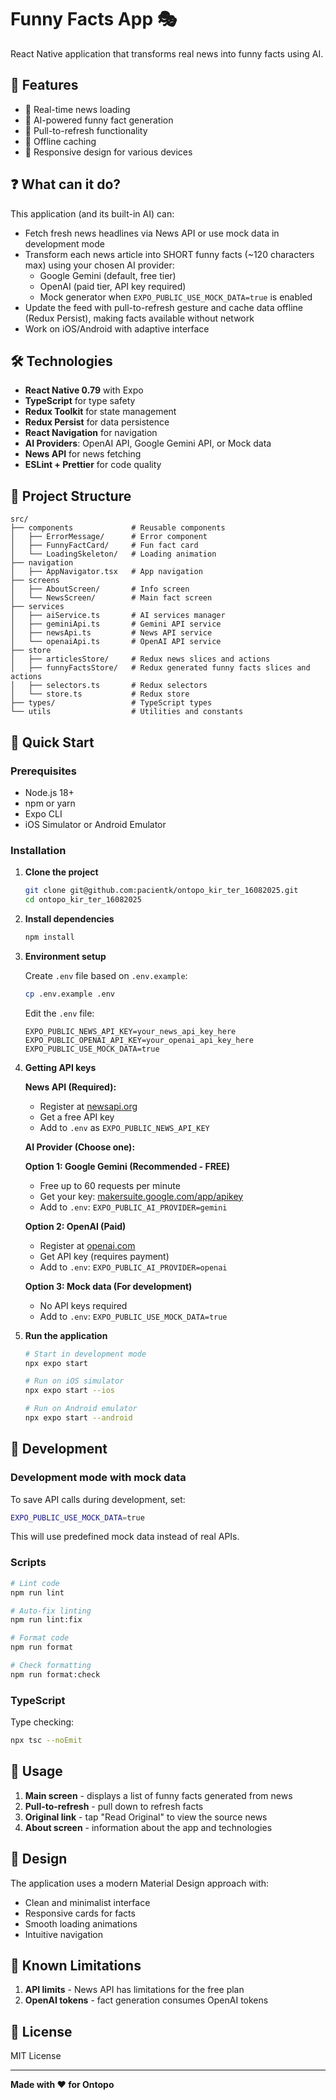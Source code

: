 # Funny Facts App 🎭

React Native application that transforms real news into funny facts using AI.

## 🚀 Features

- 📰 Real-time news loading
- 🤖 AI-powered funny fact generation
- 🔄 Pull-to-refresh functionality
- 💾 Offline caching
- 📱 Responsive design for various devices

## ❓ What can it do?

This application (and its built-in AI) can:

- Fetch fresh news headlines via News API or use mock data in development mode
- Transform each news article into SHORT funny facts (~120 characters max) using your chosen AI provider:
    - Google Gemini (default, free tier)
    - OpenAI (paid tier, API key required)
    - Mock generator when `EXPO_PUBLIC_USE_MOCK_DATA=true` is enabled
- Update the feed with pull-to-refresh gesture and cache data offline (Redux Persist), making facts available without
  network
- Work on iOS/Android with adaptive interface

## 🛠 Technologies

- **React Native 0.79** with Expo
- **TypeScript** for type safety
- **Redux Toolkit** for state management
- **Redux Persist** for data persistence
- **React Navigation** for navigation
- **AI Providers**: OpenAI API, Google Gemini API, or Mock data
- **News API** for news fetching
- **ESLint + Prettier** for code quality

## 📁 Project Structure

```
src/
├── components             # Reusable components
│   ├── ErrorMessage/      # Error component
│   ├── FunnyFactCard/     # Fun fact card
│   └── LoadingSkeleton/   # Loading animation
├── navigation             
│   ├── AppNavigator.tsx   # App navigation
├── screens
│   ├── AboutScreen/       # Info screen
│   └── NewsScreen/        # Main fact screen
├── services
│   ├── aiService.ts       # AI services manager
│   ├── geminiApi.ts       # Gemini API service
│   ├── newsApi.ts         # News API service
│   └── openaiApi.ts       # OpenAI API service
├── store
│   ├── articlesStore/     # Redux news slices and actions
│   ├── funnyFactsStore/   # Redux generated funny facts slices and actions
│   ├── selectors.ts       # Redux selectors
│   └── store.ts           # Redux store
├── types/                 # TypeScript types
└── utils                  # Utilities and constants
```

## 🚀 Quick Start

### Prerequisites

- Node.js 18+
- npm or yarn
- Expo CLI
- iOS Simulator or Android Emulator

### Installation

1. **Clone the project**
   ```bash
   git clone git@github.com:pacientk/ontopo_kir_ter_16082025.git
   cd ontopo_kir_ter_16082025
   ```

2. **Install dependencies**
   ```bash
   npm install
   ```

3. **Environment setup**

   Create `.env` file based on `.env.example`:
   ```bash
   cp .env.example .env
   ```

   Edit the `.env` file:
   ```
   EXPO_PUBLIC_NEWS_API_KEY=your_news_api_key_here
   EXPO_PUBLIC_OPENAI_API_KEY=your_openai_api_key_here
   EXPO_PUBLIC_USE_MOCK_DATA=true
   ```

4. **Getting API keys**

   **News API (Required):**
    - Register at [newsapi.org](https://newsapi.org)
    - Get a free API key
    - Add to `.env` as `EXPO_PUBLIC_NEWS_API_KEY`

   **AI Provider (Choose one):**

   **Option 1: Google Gemini (Recommended - FREE)**
    - Free up to 60 requests per minute
    - Get your key: [makersuite.google.com/app/apikey](https://makersuite.google.com/app/apikey)
    - Add to `.env`: `EXPO_PUBLIC_AI_PROVIDER=gemini`

   **Option 2: OpenAI (Paid)**
    - Register at [openai.com](https://openai.com)
    - Get API key (requires payment)
    - Add to `.env`: `EXPO_PUBLIC_AI_PROVIDER=openai`

   **Option 3: Mock data (For development)**
    - No API keys required
    - Add to `.env`: `EXPO_PUBLIC_USE_MOCK_DATA=true`

5. **Run the application**
   ```bash
   # Start in development mode
   npx expo start
   
   # Run on iOS simulator
   npx expo start --ios
   
   # Run on Android emulator
   npx expo start --android
   ```

## 🧪 Development

### Development mode with mock data

To save API calls during development, set:

```bash
EXPO_PUBLIC_USE_MOCK_DATA=true
```

This will use predefined mock data instead of real APIs.

### Scripts

```bash
# Lint code
npm run lint

# Auto-fix linting
npm run lint:fix

# Format code
npm run format

# Check formatting
npm run format:check
```

### TypeScript

Type checking:

```bash
npx tsc --noEmit
```

## 📱 Usage

1. **Main screen** - displays a list of funny facts generated from news
2. **Pull-to-refresh** - pull down to refresh facts
3. **Original link** - tap "Read Original" to view the source news
4. **About screen** - information about the app and technologies

## 🎨 Design

The application uses a modern Material Design approach with:

- Clean and minimalist interface
- Responsive cards for facts
- Smooth loading animations
- Intuitive navigation

## 🐛 Known Limitations

1. **API limits** - News API has limitations for the free plan
2. **OpenAI tokens** - fact generation consumes OpenAI tokens

## 📄 License

MIT License

---

**Made with ❤️ for Ontopo**
